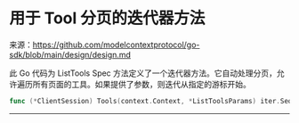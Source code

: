 # 用于 Tool 分页的迭代器方法

来源：https://github.com/modelcontextprotocol/go-sdk/blob/main/design/design.md

此 Go 代码为 ListTools Spec 方法定义了一个迭代器方法。它自动处理分页，允许遍历所有页面的工具。如果提供了参数，则迭代从指定的游标开始。

```Go
func (*ClientSession) Tools(context.Context, *ListToolsParams) iter.Seq2[Tool, error]
```

--------------------------------
